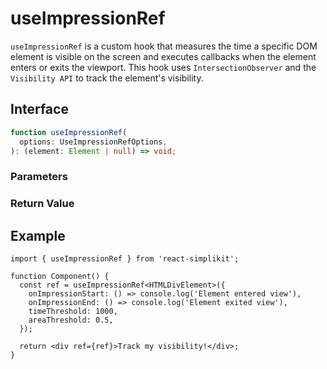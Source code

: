 # useImpressionRef

`useImpressionRef` is a custom hook that measures the time a specific DOM element is visible on the screen and executes callbacks when the element enters or exits the viewport. This hook uses `IntersectionObserver` and the `Visibility API` to track the element's visibility.

## Interface
```ts
function useImpressionRef(
  options: UseImpressionRefOptions,
): (element: Element | null) => void;

```

### Parameters

<Interface
  required
  name="options"
  type="UseImpressionRefOptions"
  description="Options for tracking the element's visibility."
  :nested="[
    {
      name: 'options.onImpressionStart',
      type: '() => void',
      description:
        'Callback function executed when the element enters the view',
    },
    {
      name: 'options.onImpressionEnd',
      type: '() => void',
      description: 'Callback function executed when the element exits the view',
    },
    {
      name: 'options.timeThreshold',
      type: 'number',
      description: 'Minimum time the element must be visible (in milliseconds)',
    },
    {
      name: 'options.areaThreshold',
      type: 'number',
      description: 'Minimum ratio of the element that must be visible (0 to 1)',
    },
    {
      name: 'options.rootMargin',
      type: 'string',
      description: 'Margin to adjust the detection area',
    },
  ]"
/>

### Return Value

<Interface
  name=""
  type="(element: Element | null) => void"
  description="function to set the element. Attach this function to the <code>ref</code> attribute, and the callbacks will be executed whenever the element's visibility changes."
/>


## Example

```tsx
import { useImpressionRef } from 'react-simplikit';

function Component() {
  const ref = useImpressionRef<HTMLDivElement>({
    onImpressionStart: () => console.log('Element entered view'),
    onImpressionEnd: () => console.log('Element exited view'),
    timeThreshold: 1000,
    areaThreshold: 0.5,
  });

  return <div ref={ref}>Track my visibility!</div>;
}
```
  